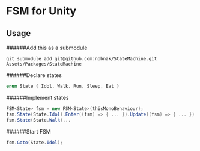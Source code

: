 # FSM for Unity

## Usage
######Add this as a submodule
```
git submodule add git@github.com:nobnak/StateMachine.git Assets/Packages/StateMachine
```
######Declare states
```cs
enum State { Idol, Walk, Run, Sleep, Eat }
```
######Implement states
```cs
FSM<State> fsm = new FSM<State>(thisMonoBehaviour);
fsm.State(State.Idol).Enter((fsm) => { ... }).Update((fsm) => { ... }).Exit((fsm)=> { ... });
fsm.State(State.Walk)...
```
######Start FSM
```cs
fsm.Goto(State.Idol);
```
